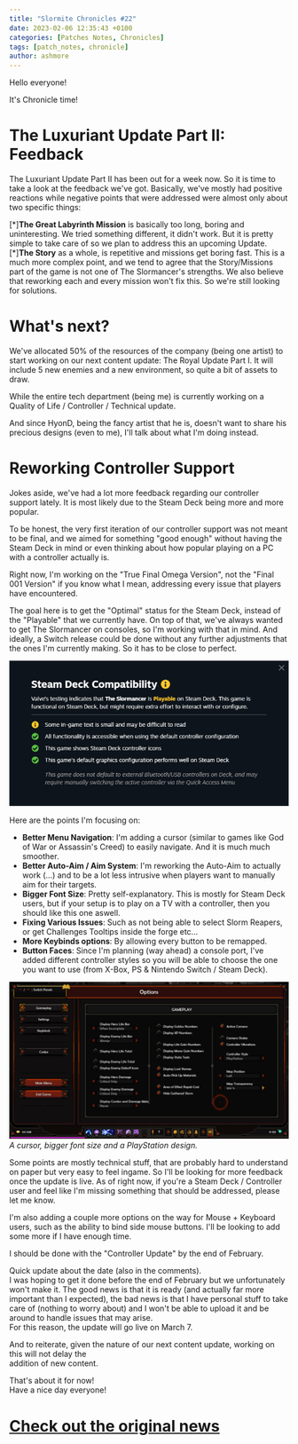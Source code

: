 ```yaml
---
title: "Slormite Chronicles #22"
date: 2023-02-06 12:35:43 +0100
categories: [Patches Notes, Chronicles]
tags: [patch_notes, chronicle]
author: ashmore
---
```

Hello everyone!  
  
It's Chronicle time!  
  

The Luxuriant Update Part II: Feedback
======================================

  
The Luxuriant Update Part II has been out for a week now. So it is time to take a look at the feedback we've got. Basically, we've mostly had positive reactions while negative points that were addressed were almost only about two specific things:   

[\*]**The Great Labyrinth Mission** is basically too long, boring and uninteresting. We tried something different, it didn't work. But it is pretty simple to take care of so we plan to address this an upcoming Update.  
[\*]**The Story** as a whole, is repetitive and missions get boring fast. This is a much more complex point, and we tend to agree that the Story/Missions part of the game is not one of The Slormancer's strengths. We also believe that reworking each and every mission won't fix this. So we're still looking for solutions.  

  
  

What's next?
============

  
We've allocated 50% of the resources of the company (being one artist) to start working on our next content update: The Royal Update Part I. It will include 5 new enemies and a new environment, so quite a bit of assets to draw.  
  
While the entire tech department (being me) is currently working on a Quality of Life / Controller / Technical update.  
  
And since HyonD, being the fancy artist that he is, doesn't want to share his precious designs (even to me), I'll talk about what I'm doing instead.  
  

Reworking Controller Support
============================

  
Jokes aside, we've had a lot more feedback regarding our controller support lately. It is most likely due to the Steam Deck being more and more popular.   
  
To be honest, the very first iteration of our controller support was not meant to be final, and we aimed for something "good enough" without having the Steam Deck in mind or even thinking about how popular playing on a PC with a controller actually is.  
  
Right now, I'm working on the "True Final Omega Version", not the "Final 001 Version" if you know what I mean, addressing every issue that players have encountered.  
  
The goal here is to get the "Optimal" status for the Steam Deck, instead of the "Playable" that we currently have. On top of that, we've always wanted to get The Slormancer on consoles, so I'm working with that in mind. And ideally, a Switch release could be done without any further adjustments that the ones I'm currently making. So it has to be close to perfect.  
  
![](/assets/patch_notes/405d84530982bc2a15d4edb3a0824b7468804c01)  
  
Here are the points I'm focusing on:  

* **Better Menu Navigation**: I'm adding a cursor (similar to games like God of War or Assassin's Creed) to easily navigate. And it is much much smoother.
* **Better Auto-Aim / Aim System**: I'm reworking the Auto-Aim to actually work (…) and to be a lot less intrusive when players want to manually aim for their targets.
* **Bigger Font Size**: Pretty self-explanatory. This is mostly for Steam Deck users, but if your setup is to play on a TV with a controller, then you should like this one aswell.
* **Fixing Various Issues**: Such as not being able to select Slorm Reapers, or get Challenges Tooltips inside the forge etc…
* **More Keybinds options**: By allowing every button to be remapped.
* **Button Faces**: Since I'm planning (way ahead) a console port, I've added different controller styles so you will be able to choose the one you want to use (from X-Box, PS & Nintendo Switch / Steam Deck).

  
  
![](/assets/patch_notes/0432f243a3beee90776c911bcb4094181555032c)  
*A cursor, bigger font size and a PlayStation design.*  
  
Some points are mostly technical stuff, that are probably hard to understand on paper but very easy to feel ingame. So I'll be looking for more feedback once the update is live. As of right now, if you're a Steam Deck / Controller user and feel like I'm missing something that should be addressed, please let me know.  
  
I'm also adding a couple more options on the way for Mouse + Keyboard users, such as the ability to bind side mouse buttons. I'll be looking to add some more if I have enough time.  
  
  
I should be done with the "Controller Update" by the end of February.  
  
Quick update about the date (also in the comments).  
I was hoping to get it done before the end of February but we unfortunately won't make it. The good news is that it is ready (and actually far more important than I expected), the bad news is that I have personal stuff to take care of (nothing to worry about) and I won't be able to upload it and be around to handle issues that may arise.   
For this reason, the update will go live on March 7.   
  
  
And to reiterate, given the nature of our next content update, working on this will not delay the   
addition of new content.  
  
  
That's about it for now!  
Have a nice day everyone!

# <a href="https://steamstore-a.akamaihd.net/news/externalpost/steam_community_announcements/5035622743894287731" target="_blank">Check out the original news</a>